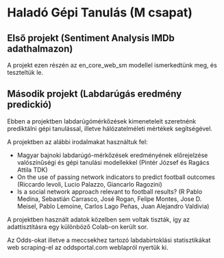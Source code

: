 # Haladó Gépi Tanulás (M csapat)

## Első projekt (Sentiment Analysis IMDb adathalmazon)

A projekt ezen részén az en_core_web_sm modellel ismerkedtünk meg, és teszteltük le.

## Második projekt (Labdarúgás eredmény predickió)

Ebben a projektben labdarúgómérkőzések kimeneteleit szeretnénk prediktálni gépi tanulással, illetve hálózatelméleti mértékek segítségével.

A projektben az alábbi irodalmakat használtuk fel:

- Magyar bajnoki labdarúgó-mérkőzések eredményének előrejelzése valószínűségi és gépi tanulási modellekkel (Pintér József és Ragács Attila TDK)
- On the use of passing network indicators to predict football outcomes (Riccardo Ievoli, Lucio Palazzo, Giancarlo Ragozini)
- Is a social network approach relevant to football results? (R Pablo Medina, Sebastián Carrasco, José Rogan, Felipe Montes, Jose D. Meisel, Pablo Lemoine, Carlos Lago Peñas, Juan Alejandro Valdivia)

A projektben használt adatok közelben sem voltak tiszták, így az adattisztításra egy különböző Colab-on került sor.

Az Odds-okat illetve a meccsekhez tartozó labdabirtoklási statisztikákat web scraping-el az oddsportal.com weblapról nyertük ki.
